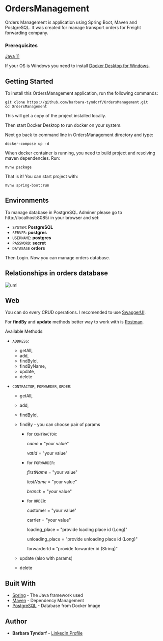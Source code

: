 # OrdersManagement

Orders Management is application using Spring Boot, Maven and PostgreSQL. It was created for manage transport orders for Freight forwarding company.

### Prerequisites

[Java 11](https://adoptopenjdk.net/)

If your OS is Windows you need to install [Docker Desktop for Windows](https://docs.docker.com/docker-for-windows/install-windows-home/).


## Getting Started

To install this OrdersManagement application, run the following commands:

```
git clone https://github.com/barbara-tyndorf/OrdersManagement.git
cd OrdersManagement
```

This will get a copy of the project installed locally.

Then start Docker Desktop to run docker on your system.

Next go back to command line in OrdersManagement directory and type:

```
docker-compose up -d
```

When docker container is running, you need to build project and resolving maven dependencies. Run:

```
mvnw package
```

That is it! You can start project with:

```
mvnw spring-boot:run
```

## Environments

To manage database in PostgreSQL Adminer please go to http://localhost:8085/ in your browser and set:

- `SYSTEM`: **PostgreSQL**
- `SERVER`: **postgres**
- `USERNAME`: **postgres**
- `PASSWORD`: **secret**
- `DATABASE` **orders**

Then Login. Now you can manage orders database.

## Relationships in orders database

![uml](uml.png)

## Web

You can do every CRUD operations. I recomended to use [SwaggerUI](http://localhost:8080/swagger-ui.html#/).

For **findBy** and **update** methods better way to work with is  [Postman](https://www.postman.com/downloads/).



Available Methods:

- `ADDRESS`:

  - getAll,
  - add,
  - findById,
  - findByName,
  - update,
  - delete

- `CONTRACTOR`, `FORWARDER`, `ORDER`:

  - getAll,

  - add,

  - findById,

  - findBy - you can choose pair of params

    - for `CONTRACTOR`:

      *name* = "your value"

      *vatId* = "your value"

    - for `FORWARDER`:

      *firstName* = "your value" 

      *lastName* = "your value"

      *branch* = "your value"

    - for `ORDER`:

      customer = "your value" 

      carrier = "your value"

      loading_place = "provide loading place id (Long)"

      unloading_place = "provide unloading place id (Long)"

      forwarderId = "provide forwarder id (String)"

  - update (also with params)

  - delete

## Built With

- [Spring](https://start.spring.io/) - The Java framework used
- [Maven](https://maven.apache.org/) - Dependency Management
- [PostgreSQL](https://hub.docker.com/_/postgres) - Database from Docker Image

## Author

- **Barbara Tyndorf** - [LinkedIn Profile](https://www.linkedin.com/in/barbara-tyndorf/)